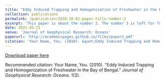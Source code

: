 ```yaml
---
title: "Eddy Induced Trapping and Homogenization of Freshwater in the Bay of Bengal"
collection: publications
permalink: /publication/2010-10-01-paper-title-number-2
excerpt: 'This paper is about the number 2. The number 3 is left for future work.'
date: 2021-05-21
venue: 'Journal of Geophysical Research: Oceans'
paperurl: 'http://academicpages.github.io/files/paper2.pdf'
citation: 'Your Name, You. (2010). &quot;Eddy Induced Trapping and Homogenization of Freshwater in the Bay of Bengal.&quot; <i>Journal of Geophysical Research: Oceans</i>. 1(2).'
---
```

[Download paper here](http://academicpages.github.io/files/paper2.pdf)

Recommended citation: Your Name, You. (2010). "Eddy Induced Trapping and Homogenization of Freshwater in the Bay of Bengal." <i>Journal of Geophysical Research: Oceans</i>. 1(2).
